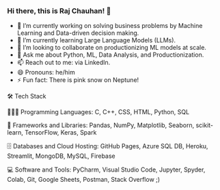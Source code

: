 ### Hi there, this is Raj Chauhan! 👋

<!--
**A00447694/A00447694** is a ✨ _special_ ✨ repository because its `README.md` (this file) appears on your GitHub profile.
-->

- 🔭 I’m currently working on solving business problems by Machine Learning and Data-driven decision making. 
- 🌱 I’m currently learning Large Language Models (LLMs).
- 👯 I’m looking to collaborate on productionizing ML models at scale.
- 💬 Ask me about Python, ML, Data Analysis, and Productionization.
- 📫 Reach out to me: via LinkedIn.
- 😄 Pronouns: he/him
- ⚡ Fun fact: There is pink snow on Neptune!

🛠️ Tech Stack

👩🏻‍💻 Programming Languages:
C,
C++,
CSS,
HTML,
Python,
SQL

🧰 Frameworks and Libraries:
Pandas,
NumPy,
Matplotlib,
Seaborn,
scikit-learn,
TensorFlow,
Keras,
Spark

🗄️ Databases and Cloud Hosting:
GitHub Pages,
Azure SQL DB,
Heroku,
Streamlit,
MongoDB,
MySQL,
Firebase

💻 Software and Tools:
PyCharm,
Visual Studio Code,
Jupyter,
Spyder,
Colab,
Git,
Google Sheets,
Postman,
Stack Overflow ;) 

